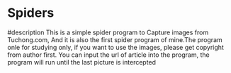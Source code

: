 # Spiders
#description
This is a simple spider program to Capture images from Tuchong.com, And it is also the first spider program of mine.The program onle for studying only, if you want to use the images, please get copyright from author first.
You can input the url of article into the program, the program will run until the last picture is intercepted
